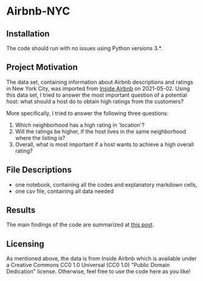 # Airbnb-NYC

## Installation
The code should run with no issues using Python versions 3.*.

## Project Motivation
The data set, containing information about Airbnb descriptions and ratings in New York City, was imported from [Inside Airbnb](http://insideairbnb.com/get-the-data.html) on 2021-05-02. Using this data set, I tried to answer the most important question of a potential host: what should a host do to obtain high ratings from the customers? 

More specifically, I tried to answer the following three questions:
1. Which neighborhood has a high rating in 'location'?
2. Will the ratings be higher, if the host lives in the same neighborhood where the listing is?
3. Overall, what is most important if a host wants to achieve a high overall rating?

## File Descriptions
* one notebook, containing all the codes and explanatory markdown cells,
* one csv file, containing all data needed

## Results
The main findings of the code are summarized at [this post](https://medium.com/@joyybai/how-can-an-airbnb-in-nyc-get-high-review-scores-44e48ba44817).

## Licensing
As mentioned above, the data is from Inside Airbnb which is available under a Creative Commons CC0 1.0 Universal (CC0 1.0) "Public Domain Dedication" license. Otherwise, feel free to use the code here as you like!
